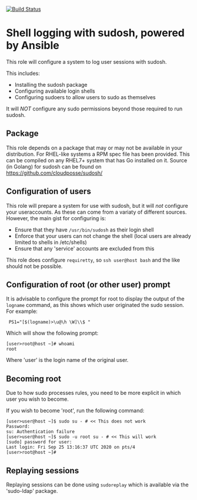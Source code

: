 [![Build Status](https://drone.element-networks.nl/api/badges/Ansible/role-sudosh/status.svg)](https://drone.element-networks.nl/Ansible/role-sudosh)
# Shell logging with sudosh, powered by Ansible
This role will configure a system to log user sessions with sudosh.

This includes:
* Installing the sudosh package
* Configuring available login shells
* Configuring sudoers to allow users to sudo as themselves

It will _NOT_ configure any sudo permissions beyond those required to run sudosh.

## Package
This role depends on a package that may or may not be available in your distribution.
For RHEL-like systems a RPM spec file has been provided. This can be compiled on any RHEL7+ system
that has Go installed on it. Source (in Golang) for sudosh can be found on https://github.com/cloudposse/sudosh/

## Configuration of users
This role will prepare a system for use with sudosh, but it will _not_ configure your useraccounts.
As these can come from a variaty of different sources. However, the main gist for configuring is:

* Ensure that they have ```/usr/bin/sudosh``` as their login shell
* Enforce that your users can not change the shell (local users are already limited to shells in /etc/shells)
* Ensure that any 'service' accounts are excluded from this

This role does configure ```requiretty```, so ```ssh user@host bash``` and the like should not be possible.

## Configuration of root (or other user) prompt
It is advisable to configure the prompt for root to display the output of the ```logname``` command,
as this shows which user originated the sudo session. For example:

```
 PS1="[$(logname)>\u@\h \W]\\$ "
```

Which will show the following prompt:

```
[user>root@host ~]# whoami
root
```

Where 'user' is the login name of the original user.

## Becoming root
Due to how sudo processes rules, you need to be more explicit in which user you wish to become.

If you wish to become 'root', run the following command:

```
[user>user@host ~]$ sudo su - # << This does not work
Password:
su: Authentication failure
[user>user@host ~]$ sudo -u root su - # << This will work
[sudo] password for user:
Last login: Fri Sep 25 13:16:37 UTC 2020 on pts/4
[user>root@host ~]#
```

## Replaying sessions
Replaying sessions can be done using ```sudoreplay``` which is available via the 'sudo-ldap' package.

